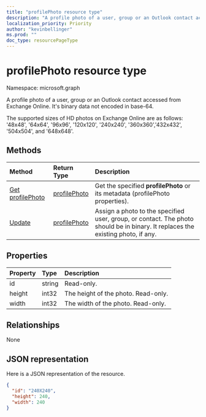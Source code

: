 ```yaml
---
title: "profilePhoto resource type"
description: "A profile photo of a user, group or an Outlook contact accessed from Exchange Online. It's binary data not encoded in base-64."
localization_priority: Priority
author: "kevinbellinger"
ms.prod: ""
doc_type: resourcePageType
---
```


# profilePhoto resource type

Namespace: microsoft.graph

A profile photo of a user, group or an Outlook contact accessed from Exchange Online. It's binary data not encoded in base-64.

The supported sizes of HD photos on Exchange Online are as follows: '48x48', '64x64', '96x96', '120x120',
'240x240', '360x360','432x432', '504x504', and '648x648'.

## Methods

| Method       | Return Type  |Description|
|:---------------|:--------|:----------|
|[Get profilePhoto](../api/profilephoto-get.md) | [profilePhoto](profilephoto.md) |Get the specified **profilePhoto** or its metadata (profilePhoto properties).|
|[Update](../api/profilephoto-update.md) | [profilePhoto](profilephoto.md)  |Assign a photo to the specified user, group, or contact. The photo should be in binary. It replaces the existing photo, if any.|

## Properties
| Property	   | Type	|Description|
|:---------------|:--------|:----------|
|id|string|Read-only.|
|height|int32|The height of the photo. Read-only.|
|width|int32|The width of the photo. Read-only.|

## Relationships
None


## JSON representation

Here is a JSON representation of the resource.

<!--{
  "blockType": "resource",
  "baseType": "microsoft.graph.entity",
  "optionalProperties": [],
  "isMediaEntity": true,
  "keyProperty": "id",
  "@odata.type": "microsoft.graph.profilePhoto"
}-->

```json
{
  "id": "240X240",
  "height": 240,
  "width": 240
}

```
<!-- uuid: 8fcb5dbc-d5aa-4681-8e31-b001d5168d79
2015-10-25 14:57:30 UTC -->
<!-- {
  "type": "#page.annotation",
  "description": "profilePhoto resource",
  "keywords": "",
  "section": "documentation",
  "tocPath": ""
}-->
